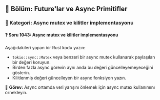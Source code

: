 ## 📘 Bölüm: Future'lar ve Async Primitifler
### 🔹 Kategori: Async mutex ve kilitler implementasyonu
#### ❓ Soru 1043: Async mutex ve kilitler implementasyonu

Aşağıdakileri yapan bir Rust kodu yazın:

- `tokio::sync::Mutex` veya benzeri bir async mutex kullanarak paylaşılan bir değeri koruyun.
- Birden fazla async görevin aynı anda bu değeri güncelleyemeyeceğini gösterin.
- Kilitlenmiş değeri güncelleyen bir async fonksiyon yazın.

🔧 **Görev:** Async ortamda veri yarışını önlemek için async mutex kullanımını örnekleyin.
